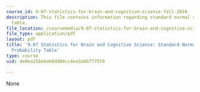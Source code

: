 ```yaml
---
course_id: 9-07-statistics-for-brain-and-cognitive-science-fall-2016
description: This file contains information regarding standard normal cumulative probability
  table.
file_location: /coursemedia/9-07-statistics-for-brain-and-cognitive-science-fall-2016/4e0ea258ebab6dd84cc4ea3a6b7775f8_MIT9_07F16_StdNormCumDist.pdf
file_type: application/pdf
layout: pdf
title: '9.07 Statistics for Brain and Cognitive Science: Standard Normal Cumulative
  Probability Table'
type: course
uid: 4e0ea258ebab6dd84cc4ea3a6b7775f8

---
```

None